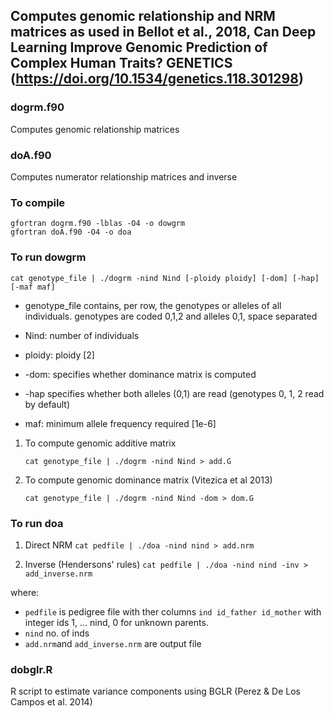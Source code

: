 ## Computes genomic relationship and NRM matrices as used in Bellot et al., 2018, Can Deep Learning Improve Genomic Prediction of Complex Human Traits? GENETICS (https://doi.org/10.1534/genetics.118.301298)

### dogrm.f90
Computes genomic relationship matrices

### doA.f90
Computes numerator  relationship matrices and inverse

### To compile

```
gfortran dogrm.f90 -lblas -O4 -o dowgrm
gfortran doA.f90 -O4 -o doa
```

### To run dowgrm

   `cat genotype_file | ./dogrm -nind Nind [-ploidy ploidy] [-dom] [-hap] [-maf maf]`

- genotype_file contains, per row, the genotypes or alleles of all individuals. genotypes are coded 0,1,2 and alleles 0,1, space separated
   
- Nind: number of individuals
   
- ploidy: ploidy [2]
   
- -dom: specifies whether dominance matrix is computed
   
- -hap specifies whether both alleles (0,1) are read (genotypes 0, 1, 2 read by default) 
   
- maf: minimum allele frequency required [1e-6]
   

1. To compute genomic additive matrix

   `cat genotype_file | ./dogrm -nind Nind > add.G`

2. To compute genomic dominance matrix (Vitezica et al 2013)

   `cat genotype_file | ./dogrm -nind Nind -dom > dom.G`
   
### To run doa

1. Direct NRM
   `cat pedfile | ./doa -nind nind > add.nrm`

2. Inverse (Hendersons' rules)
`cat pedfile | ./doa -nind nind -inv > add_inverse.nrm`

where:
* `pedfile` is pedigree file with ther columns `ind id_father id_mother` with integer ids 1, ... nind, 0 for unknown parents.
* `nind` no. of inds
* `add.nrm`and `add_inverse.nrm` are output file

### dobglr.R
R script to estimate variance components using BGLR (Perez & De Los Campos et al. 2014)
